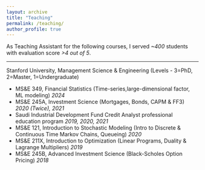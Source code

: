```yaml
---
layout: archive
title: "Teaching"
permalink: /teaching/
author_profile: true
---
```


As Teaching Assistant for the following courses, I served _~400_ students with evaluation score _>4 out of 5_.

------
Stanford University, Management Science & Engineering (Levels - 3=PhD, 2=Master, 1=Undergraduate)

* MS&E 349, Financial Statistics (Time-series,large-dimensional factor, ML modeling) _2024_
* MS&E 245A, Investment Science (Mortgages, Bonds, CAPM & FF3) _2020 (Twice), 2021_
* Saudi Industrial Development Fund Credit Analyst professional education program _2019, 2020, 2021_
* MS&E 121, Introduction to Stochastic Modeling (Intro to Discrete & Continuous Time Markov Chains, Queueing)   _2020_
* MS&E 211X, Introduction to Optimization (Linear Programs, Duality & Lagrange Multipliers) _2019_
* MS&E 245B, Advanced Investment Science (Black-Scholes Option Pricing)  _2018_